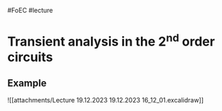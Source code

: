#FoEC #lecture 

# Transient analysis in the 2<sup>nd</sup> order circuits
## Example
![[attachments/Lecture 19.12.2023 19.12.2023 16_12_01.excalidraw]]